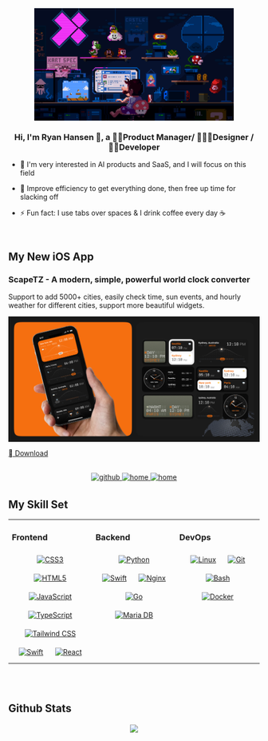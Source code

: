<div align="center">
<img src="https://github.com/HanryYu/HanryYu/blob/master/top.gif?raw=true" align="center" height="" width="400" />
</div>  

### <div align="center">Hi, I'm Ryan Hansen 👋, a 👨‍💻Product Manager/ 🧑🏼‍🎨Designer / 🙇‍♂Developer </div>  
  

- 🌱 I'm very interested in AI products and SaaS, and I will focus on this field  
  

- 🔨 Improve efficiency to get everything done, then free up time for slacking off  
  

- ⚡ Fun fact: I use tabs over spaces & I drink coffee every day ☕  

<br/>  

## My New iOS App

### ScapeTZ - A modern, simple, powerful world clock converter

Support to add 5000+ cities, easily check time, sun events, and hourly weather for different cities, support more beautiful widgets.

<div align="center">
  <img src="https://github.com/HanryYu/HanryYu/blob/master/scapetz.jpg?raw=true" align="center" height="" width="600" />
</div>  


[ Download](https://apps.apple.com/app/scapetz-world-time-converter/id6479734119)
  

<br/>  

<div align="center">
<a href="https://github.com/hanryyu" target="_blank">
<img src=https://img.shields.io/badge/github-%2324292e.svg?&style=for-the-badge&logo=github&logoColor=white alt=github style="margin-bottom: 5px;" />
</a>  
  <a href = "https://hanry.top/" target="_blank">
    <img src=https://img.shields.io/website?label=My&style=for-the-badge&up_color=blue&up_message=Portfolio&url=https%3A%2F%2Fhanry.top%2F alt=home style="margin-bottom: 5px;" />
</a>  
</a>  
  <a href = "https://www.hanry.top/" target="_blank">
    <img src=https://img.shields.io/website?label=My&style=for-the-badge&up_color=blue&up_message=Blog&url=https%3A%2F%2Fwww.hanry.top%2F alt=home style="margin-bottom: 5px;" />
</a>  
</div>  

## My Skill Set  
<table><tr><td valign="top" width="33%">



### Frontend  
<div align="center">  
<a href="https://www.w3schools.com/css/" target="_blank"><img style="margin: 10px" src="https://profilinator.rishav.dev/skills-assets/css3-original-wordmark.svg" alt="CSS3" height="50" /></a>  
<a href="https://en.wikipedia.org/wiki/HTML5" target="_blank"><img style="margin: 10px" src="https://profilinator.rishav.dev/skills-assets/html5-original-wordmark.svg" alt="HTML5" height="50" /></a>  
<a href="https://www.javascript.com/" target="_blank"><img style="margin: 10px" src="https://profilinator.rishav.dev/skills-assets/javascript-original.svg" alt="JavaScript" height="50" /></a>  
<a href="https://www.typescriptlang.org/" target="_blank"><img style="margin: 10px" src="https://profilinator.rishav.dev/skills-assets/typescript-original.svg" alt="TypeScript" height="50" /></a>   
<a href="https://www.tailwindcss.com/" target="_blank"><img style="margin: 10px" src="https://profilinator.rishav.dev/skills-assets/tailwindcss.svg" alt="Tailwind CSS" height="50" /></a>  
<a href="https://developer.apple.com/swift/" target="_blank"><img style="margin: 10px" src="https://profilinator.rishav.dev/skills-assets/swift-original-wordmark.svg" alt="Swift" height="50" /></a>  
<a href="https://reactjs.org/" target="_blank"><img style="margin: 10px" src="https://profilinator.rishav.dev/skills-assets/react-original-wordmark.svg" alt="React" height="50" /></a>  
</div>

</td><td valign="top" width="33%">



### Backend  
<div align="center">  
<a href="https://www.python.org/" target="_blank"><img style="margin: 10px" src="https://profilinator.rishav.dev/skills-assets/python-original.svg" alt="Python" height="50" /></a>  
<a href="https://developer.apple.com/swift/" target="_blank"><img style="margin: 10px" src="https://profilinator.rishav.dev/skills-assets/swift-original-wordmark.svg" alt="Swift" height="50" /></a>  
<a href="https://www.nginx.com/" target="_blank"><img style="margin: 10px" src="https://profilinator.rishav.dev/skills-assets/nginx-original.svg" alt="Nginx" height="50" /></a>  
<a href="https://go.dev/" target="_blank"><img style="margin: 10px" src="https://profilinator.rishav.dev/skills-assets/go-original.svg" alt="Go" height="50" /></a>  
<a href="https://mariadb.org/" target="_blank"><img style="margin: 10px" src="https://profilinator.rishav.dev/skills-assets/mariadb.png" alt="Maria DB" height="50" /></a>  
</div>

</td><td valign="top" width="33%">



### DevOps  
<div align="center">  
<a href="https://www.linux.org/" target="_blank"><img style="margin: 10px" src="https://profilinator.rishav.dev/skills-assets/linux-original.svg" alt="Linux" height="50" /></a>  
<a href="https://github.com/" target="_blank"><img style="margin: 10px" src="https://profilinator.rishav.dev/skills-assets/git-scm-icon.svg" alt="Git" height="50" /></a>  
<a href="https://www.gnu.org/software/bash/" target="_blank"><img style="margin: 10px" src="https://profilinator.rishav.dev/skills-assets/gnu_bash-icon.svg" alt="Bash" height="50" /></a> 
<a href="https://www.docker.com/" target="_blank"><img style="margin: 10px" src="https://profilinator.rishav.dev/skills-assets/docker-original-wordmark.svg" alt="Docker" height="50" /></a>  
</div>

</td></tr></table>  

<br/>  



<br/>  


## Github Stats  
<div align="center">  
<img src="https://github-readme-stats.vercel.app/api?username=HanryYu&show_icons=true&count_private=true&hide_border=true" align="center" />  
</div>
<br/>  

<br/>  
